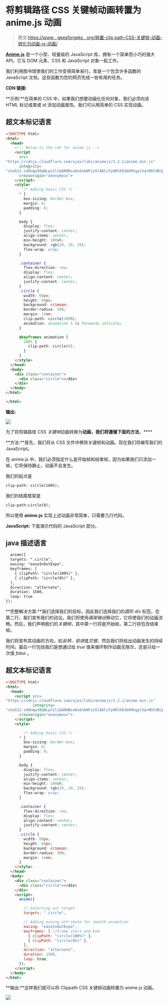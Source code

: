 # 将剪辑路径 CSS 关键帧动画转置为 anime.js 动画

> 原文:[https://www . geesforgeks . org/转置-clip path-CSS-关键帧-动画-转化为动画-js-动画/](https://www.geeksforgeeks.org/transpose-clippath-css-keyframe-animations-into-anime-js-animation/)

[**Anime.js**](https://www.geeksforgeeks.org/introduction-to-anime-js/) 是一个小型、轻量级的 JavaScript 库，拥有一个简单而小巧的强大 API。它与 DOM 元素、CSS 和 JavaScript 对象一起工作。

我们利用图书馆使我们的工作变得简单易行。库是一个包含许多函数的 JavaScript 文档，这些函数为您的网页完成一些有用的任务。

**CDN 链接:**

**示例:**在简单的 CSS 中，如果我们想要动画化任何对象，我们必须向该 HTML 标记或类或 id 添加动画属性。我们可以用简单的 CSS 实现动画。

## 超文本标记语言

```html
<!DOCTYPE html>
<html>
  <head>
    <!-- Below is the cdn for anime.js -->
    <script
      src=
"https://cdnjs.cloudflare.com/ajax/libs/animejs/3.2.1/anime.min.js"
      integrity=
"sha512-z4OUqw38qNLpn1libAN9BsoDx6nbNFio5lA6CuTp9NlK83b89hgyCVq+N5FdBJptINztxn1Z3SaKSKUS5UP60Q=="
      crossorigin="anonymous">
    </script>
    <style>
        /* Adding basic CSS */
      * {
        box-sizing: border-box;
        margin: 0;
        padding: 0;
      }

      body {
        display: flex;
        justify-content: center;
        align-items: center;
        min-height: 100vh;
        background: rgb(29, 29, 29);
        flex-wrap: wrap;
      }

      .container {
        flex-direction: row;
        display: flex;
        align-content: center;
        justify-content: center;
      }
      .circle {
        width: 60px;
        height: 60px;
        background: crimson;
        border-radius: 50%;
        margin: 1rem;
        clip-path: circle(100%);
        animation: animation 1.5s forwards infinite;
      }

      @keyframes animation {
        100% {
          clip-path: circle(0);
        }
      }
    </style>
  </head>
  <body>
    <div class="container">
      <div class="circle"></div>
    </div>
  </body>
</html>

</html>
```

**输出:**

![](img/ebd45cdda3ebe0cc2e3488d0e00ce11d.png)

为了将剪辑路径 CSS *关键帧*动画转换为**动画，我们将遵循下面的方法**。****

**方法:**首先，我们将从 CSS 文件中移除关键帧和动画。现在我们将编写我们的 JavaScript。

在 anime.js 中，我们必须指定什么是开始帧和结束帧，因为如果我们只添加一帧，它将保持静止，动画不会发生。

我们的起点是

```html
clip-path: circle(100%);
```

我们的结尾框架是

```html
clip-path:circle(0);
```

所以使用 **anime.js** 实现上述动画非常简单，只需要几行代码。

**JavaScript:** 下面演示代码的 JavaScript 部分。

## java 描述语言

```html
  anime({
  targets: ".circle",
  easing: "easeInOutExpo",
  keyframes: [
    { clipPath: "circle(100%)" },
    { clipPath: "circle(0%)" },
  ],
  direction: "alternate",
  duration: 1500,
  loop: true
});

```

**完整解决方案:**我们选择我们的目标，因此我们选择我们的*圆形 div* 标签。在第二行，我们宣布我们的动议。我们将使用*画架输出*移动它，它将使我们的动画流畅。然后，我们声明我们的*关键帧*，其中第一行将是开始帧，第二行将包含结束帧。

我们将宣布其动画的方向，如*反转、前进*或*交替*。然后我们将给出动画发生的持续时间。最后一行包括我们是想通过给 *true* 值来循环制作动画无限次，还是只给一次值 *false* 。

## 超文本标记语言

```html
<!DOCTYPE html>
<html>
  <head>
    <script src=
"https://cdnjs.cloudflare.com/ajax/libs/animejs/3.2.1/anime.min.js"
            integrity=
"sha512-z4OUqw38qNLpn1libAN9BsoDx6nbNFio5lA6CuTp9NlK83b89hgyCVq+N5FdBJptINztxn1Z3SaKSKUS5UP60Q=="
      crossorigin="anonymous">
    </script>
    <style>

        /* Adding basic CSS */
      * {
        box-sizing: border-box;
        margin: 0;
        padding: 0;
      }

      body {
        display: flex;
        justify-content: center;
        align-items: center;
        min-height: 100vh;
        background: rgb(29, 29, 29);
        flex-wrap: wrap;
      }

      .container {
        flex-direction: row;
        display: flex;
        align-content: center;
        justify-content: center;
      }
      .circle {
        width: 60px;
        height: 60px;
        background: crimson;
        border-radius: 50%;
        margin: 1rem;
      }
    </style>
  </head>
  <body>
    <div class="container">
      <div class="circle"></div>
    </div>
    <script>
      anime({

        // Selecting our target
        targets: ".circle",

        // Adding easing attribute for smooth animation
        easing: "easeInOutExpo",
        keyframes: [ //Frame start and End
          { clipPath: "circle(100%)" },
          { clipPath: "circle(0%)" },
        ],
        direction: "alternate",
        duration: 1500,
        loop: true,
      });
    </script>
  </body>
</html>
```

**输出:**这样我们就可以将 Clippath CSS 关键帧动画转置为 anime.js 动画。

![](img/ebd45cdda3ebe0cc2e3488d0e00ce11d.png)